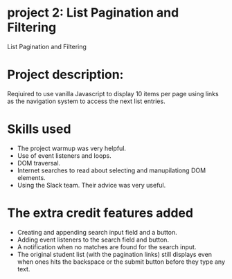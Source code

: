# project 2: List Pagination and Filtering
 List Pagination and Filtering
# Project description:
Reqiuired to use vanilla Javascript to display 10 items per page using links as the navigation system to
access the next list entries. 

# Skills used
* The project warmup was very helpful.
* Use of event listeners and loops.
* DOM traversal.
* Internet searches to read about selecting and manupilationg DOM elements.
* Using the Slack team. Their advice was very useful.

# The extra credit features added
* Creating and appending search input field and a button.
* Adding event listeners to the search field and button.
* A notification when no matches are found for the search input.
* The original student list (with the pagination links) still displays even when ones hits the backspace or the submit button before they type any text.